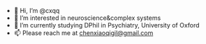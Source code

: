 - 👋 Hi, I’m @cxqq
- 👀 I’m interested in neuroscience&complex systems
- 🌱 I’m currently studying DPhil in Psychiatry, University of Oxford
- 📫 Please reach me at chenxiaoqigil@gmail.com

<!---
cxqq/cxqq is a ✨ special ✨ repository because its `README.md` (this file) appears on your GitHub profile.
You can click the Preview link to take a look at your changes.
--->

